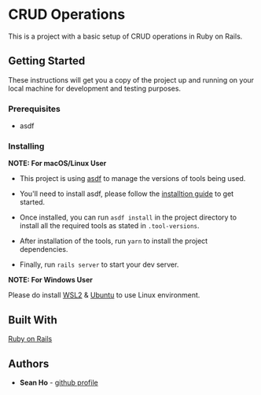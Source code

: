 # CRUD Operations

This is a project with a basic setup of CRUD operations in Ruby on Rails. 

## Getting Started

These instructions will get you a copy of the project up and running on your local machine for development and testing purposes.

### Prerequisites

- asdf

### Installing

**NOTE: For macOS/Linux User**

- This project is using [asdf](https://asdf-vm.com/) to manage the versions of tools being used.

- You'll need to install asdf, please follow the [installtion guide](https://asdf-vm.com/guide/getting-started.html#_1-install-dependencies) to get started.
- Once installed, you can run `asdf install` in the project directory to install all the required tools as stated in `.tool-versions`.
- After installation of the tools, run `yarn` to install the project dependencies.
- Finally, run `rails server` to start your dev server.

**NOTE: For Windows User**

Please do install 
[WSL2](https://docs.microsoft.com/en-us/windows/wsl/install-win10) & [Ubuntu](https://ubuntu.com/download/desktop) 
to use Linux environment. 

## Built With

 [Ruby on Rails](https://rubyonrails.org/) 

## Authors

* **Sean Ho** - [github profile](https://github.com/seanho96)